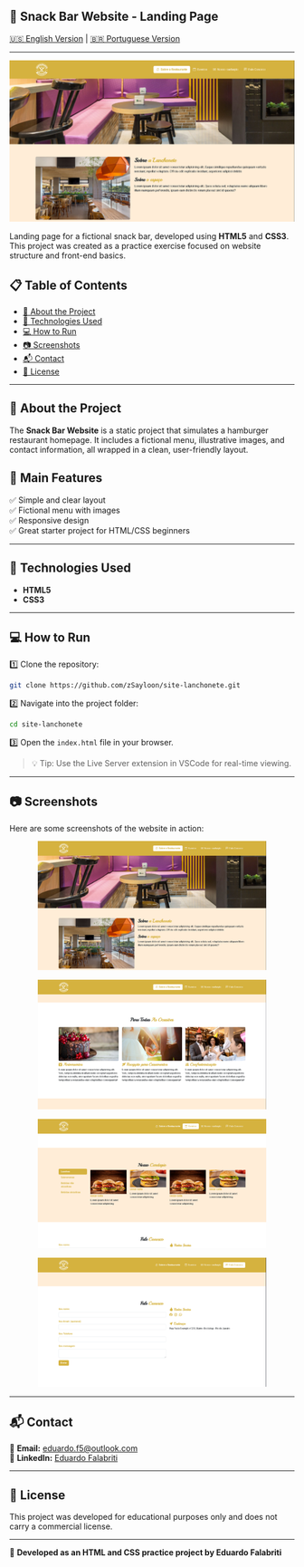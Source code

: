## 🍔 Snack Bar Website - Landing Page

[🇺🇸 English Version](#) | [🇧🇷 Portuguese Version](PT-BR-README.md) 

---

![Snack Bar Website](img/Screenshot_1.png)

Landing page for a fictional snack bar, developed using **HTML5** and **CSS3**. This project was created as a practice exercise focused on website structure and front-end basics.

## 📋 Table of Contents

- [📌 About the Project](#-about-the-project)
- [🚀 Technologies Used](#-technologies-used)
- [💻 How to Run](#-how-to-run)
- [📷 Screenshots](#-screenshots)
- [📬 Contact](#-contact)
- [📜 License](#-license)

---

## 📌 About the Project

The **Snack Bar Website** is a static project that simulates a hamburger restaurant homepage. It includes a fictional menu, illustrative images, and contact information, all wrapped in a clean, user-friendly layout.

## 🔹 Main Features

✅ Simple and clear layout  
✅ Fictional menu with images  
✅ Responsive design  
✅ Great starter project for HTML/CSS beginners

---

## 🚀 Technologies Used

- **HTML5**  
- **CSS3**

---

## 💻 How to Run

1️⃣ Clone the repository:  
```bash
git clone https://github.com/zSayloon/site-lanchonete.git
```

2️⃣ Navigate into the project folder:  
```bash
cd site-lanchonete
```

3️⃣ Open the `index.html` file in your browser.

> 💡 Tip: Use the Live Server extension in VSCode for real-time viewing.

---

## 📷 Screenshots

Here are some screenshots of the website in action:

<p align="center">
  <img src="img/Screenshot_1.png" alt="Home Page" width="80%">
</p>

<p align="center">
  <img src="img/Screenshot_2.png" alt="Menu Page" width="80%">
</p>

<p align="center">
  <img src="img/Screenshot_3.png" alt="Menu Page" width="80%">
</p>

<p align="center">
  <img src="img/Screenshot_4.png" alt="Menu Page" width="80%">
</p>

---

## 📬 Contact

📧 **Email:** eduardo.f5@outlook.com  
🔗 **LinkedIn:** [Eduardo Falabriti](https://www.linkedin.com/in/eduardo-falabriti-b-ferreira-537241310/)

---

## 📜 License

This project was developed for educational purposes only and does not carry a commercial license.

---

🍟 **Developed as an HTML and CSS practice project by Eduardo Falabriti**
